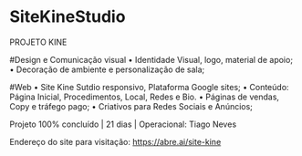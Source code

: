 # SiteKineStudio
PROJETO KINE 

#Design e Comunicação visual
• Identidade Visual, logo, material de apoio;
• Decoração de ambiente e personalização de sala;

#Web
• Site Kine Sutdio responsivo, Plataforma Google sites;
• Conteúdo: Página Inicial, Procedimentos, Local, Redes e Bio.
• Páginas de vendas, Copy e tráfego pago;
• Criativos para Redes Sociais e Anúncios;

Projeto 100% concluído | 21 dias | Operacional: Tiago Neves

Endereço do site para visitação: https://abre.ai/site-kine
